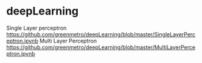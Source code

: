 # deepLearning
Single Layer perceptron
https://github.com/greenmetro/deepLearning/blob/master/SingleLayerPerceptron.ipynb
Multi Layer Perceptron
https://github.com/greenmetro/deepLearning/blob/master/MultiLayerPerceptron.ipynb
